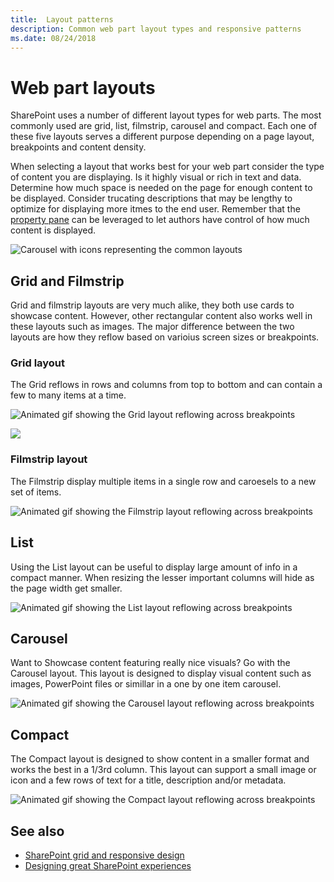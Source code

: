 ```yaml
---
title:  Layout patterns
description: Common web part layout types and responsive patterns
ms.date: 08/24/2018
---
```


# Web part layouts

SharePoint uses a number of different layout types for web parts. The most commonly used are grid, list, filmstrip, carousel and compact. Each one of these five layouts serves a different purpose depending on a page layout, breakpoints and content density. 

When selecting a layout that works best for your web part consider the type of content you are displaying. Is it highly visual or rich in text and data. Determine how much space is needed on the page for enough content to be displayed. Consider trucating descriptions that may be lengthy to optimize for displaying more itmes to the end user. Remember that the [property pane](reactive-and-nonreactive-web-parts.md) can be leveraged to let authors have control of how much content is displayed.

![Carousel with icons representing the common layouts](../images/01_Layouts_webparts.png)

## Grid and Filmstrip

Grid and filmstrip layouts are very much alike, they both use cards to showcase content. However, other rectangular content also works well in these layouts such as images. The major difference between the two layouts are how they reflow based on varioius screen sizes or breakpoints.

### Grid layout

The Grid reflows in rows and columns from top to bottom and can contain a few to many items at a time.

![Animated gif showing the Grid layout reflowing across breakpoints](../images/layouts_animation_grid.gif)

<img id="grid" src="../images/Grid.png"/>

 <script>
   var grid = document.getElementById('grid'),
     grid_gif = '../images/layouts_animation_grid.gif';

   grid.onclick = function() {
     grid.src = layouts_animation_grid.gif;
   }
</script>


### Filmstrip layout

The Filmstrip display multiple items in a single row and caroesels to a new set of items.

![Animated gif showing the Filmstrip layout reflowing across breakpoints](../images/layouts_animation_filmstrip.gif)


## List

Using the List layout can be useful to display large amount of info in a compact manner. When resizing the lesser important columns will hide as the page width get smaller.

![Animated gif showing the List layout reflowing across breakpoints](../images/layouts_animation_list.gif)

## Carousel

Want to Showcase content featuring really nice visuals? Go with the Carousel layout. This layout is designed to display visual content such as images, PowerPoint files or simillar in a one by one item carousel.

![Animated gif showing the Carousel layout reflowing across breakpoints](../images/layouts_animation_carousel.gif)

## Compact

The Compact layout is designed to show content in a smaller format and works the best in a 1/3rd column. This layout can support a small image or icon and a few rows of text for a title, description and/or metadata.

![Animated gif showing the Compact layout reflowing across breakpoints](../images/layouts_animation_compact.gif)


## See also

- [SharePoint grid and responsive design](grid-and-responsive-design.md)
- [Designing great SharePoint experiences](design-guidance-overview.md)

